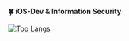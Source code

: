 **🍀 iOS-Dev & Information Security** <br><br>
[![Top Langs](https://github-readme-stats.vercel.app/api/top-langs/?username=xwoud&layout=compact)](https://github.com/anuraghazra/github-readme-stats)
<!--
**xwoud/xwoud** is a ✨ _special_ ✨ repository because its `README.md` (this file) appears on your GitHub profile.
-->
